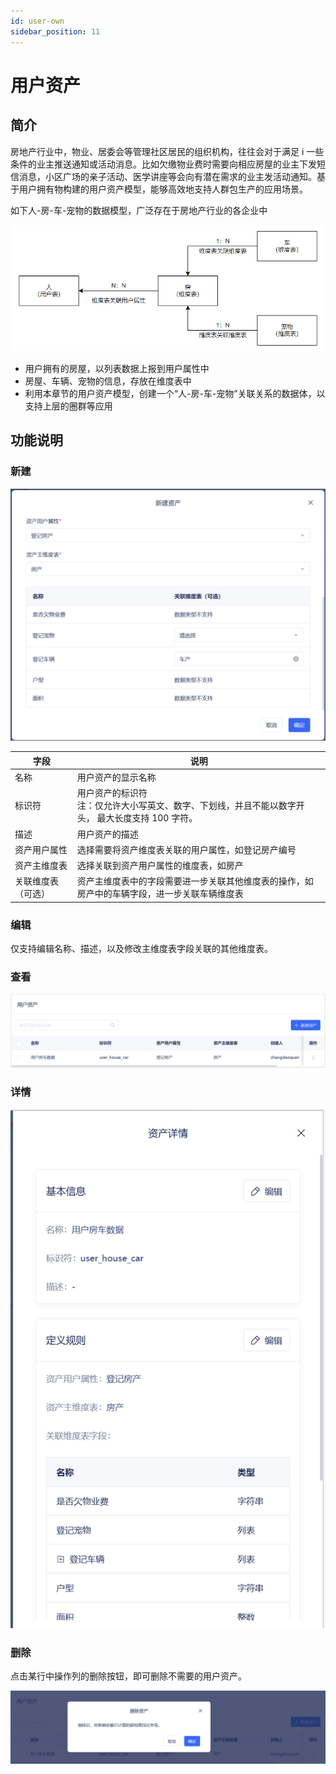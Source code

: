 ```yaml
---
id: user-own
sidebar_position: 11
---
```


# 用户资产

## 简介

房地产行业中，物业、居委会等管理社区居民的组织机构，往往会对于满足 i 一些条件的业主推送通知或活动消息。比如欠缴物业费时需要向相应房屋的业主下发短信消息，小区广场的亲子活动、医学讲座等会向有潜在需求的业主发活动通知。基于用户拥有物构建的用户资产模型，能够高效地支持人群包生产的应用场景。

如下人-房-车-宠物的数据模型，广泛存在于房地产行业的各企业中

![picture 1](/img/f3464e77a8dad51c08ed30b3acea461514fc51a09f7db2dc1e3af56bc11041b4_pic_1683725176995_2023-05-10.png)

- 用户拥有的房屋，以列表数据上报到用户属性中
- 房屋、车辆、宠物的信息，存放在维度表中
- 利用本章节的用户资产模型，创建一个“人-房-车-宠物”关联关系的数据体，以支持上层的圈群等应用

## 功能说明[](#gong-neng-shuo-ming)

### 新建

![picture 2](/img/bfa7623eba30b2f7e23e41b9bf6cd186f836337e99410baeadd6bc3c08fac806_pic_1683726135945_2023-05-10.png)

| 字段               | 说明                                                                                                  |
| ------------------ | ----------------------------------------------------------------------------------------------------- |
| 名称               | 用户资产的显示名称                                                                                    |
| 标识符             | 用户资产的标识符<br/>注：仅允许大小写英文、数字、下划线，并且不能以数字开头， 最大长度支持 100 字符。 |
| 描述               | 用户资产的描述                                                                                        |
| 资产用户属性       | 选择需要将资产维度表关联的用户属性，如登记房产编号                                                    |
| 资产主维度表       | 选择关联到资产用户属性的维度表，如房产                                                                |
| 关联维度表（可选） | 资产主维度表中的字段需要进一步关联其他维度表的操作，如房产中的车辆字段，进一步关联车辆维度表          |

### 编辑

仅支持编辑名称、描述，以及修改主维度表字段关联的其他维度表。

### 查看

![picture 3](/img/e40a5914df0141afa9083821efd2247130908efe06b532256c38b61c76d4e5ce_pic_1683726487060_2023-05-10.png)

### 详情

![picture 4](/img/4eec23c73056ec8895555987872616979ba6c8fe14e0ddee45ef83d0e25d93ed_pic_1683726525337_2023-05-10.png)

### 删除

点击某行中操作列的删除按钮，即可删除不需要的用户资产。

![picture 5](/img/2e2f0ca5acaf024ae414a18126fd0a73e70612a39759caf92a3e4dfacc4cb269_pic_1683726558850_2023-05-10.png)
